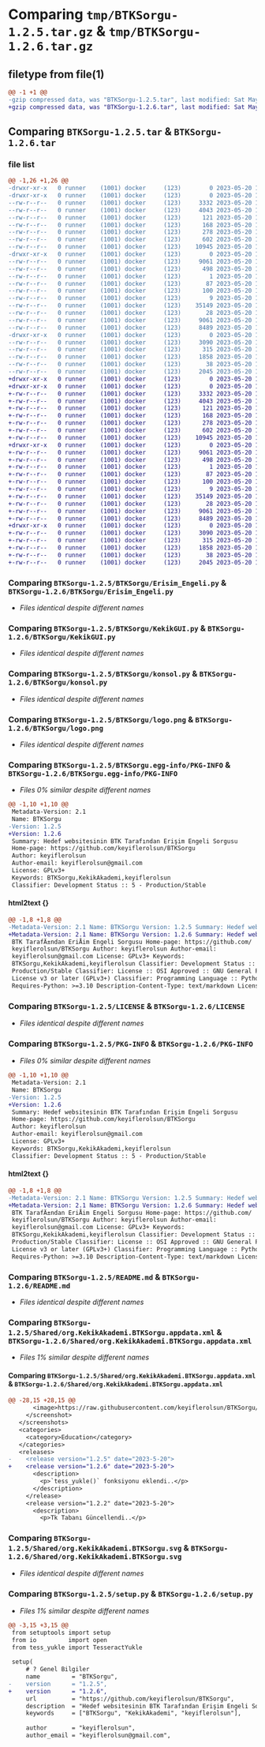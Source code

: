 # Comparing `tmp/BTKSorgu-1.2.5.tar.gz` & `tmp/BTKSorgu-1.2.6.tar.gz`

## filetype from file(1)

```diff
@@ -1 +1 @@
-gzip compressed data, was "BTKSorgu-1.2.5.tar", last modified: Sat May 20 18:55:06 2023, max compression
+gzip compressed data, was "BTKSorgu-1.2.6.tar", last modified: Sat May 20 19:05:07 2023, max compression
```

## Comparing `BTKSorgu-1.2.5.tar` & `BTKSorgu-1.2.6.tar`

### file list

```diff
@@ -1,26 +1,26 @@
-drwxr-xr-x   0 runner    (1001) docker     (123)        0 2023-05-20 18:55:06.547824 BTKSorgu-1.2.5/
-drwxr-xr-x   0 runner    (1001) docker     (123)        0 2023-05-20 18:55:06.547824 BTKSorgu-1.2.5/BTKSorgu/
--rw-r--r--   0 runner    (1001) docker     (123)     3332 2023-05-20 18:54:27.000000 BTKSorgu-1.2.5/BTKSorgu/Erisim_Engeli.py
--rw-r--r--   0 runner    (1001) docker     (123)     4043 2023-05-20 18:54:27.000000 BTKSorgu-1.2.5/BTKSorgu/KekikGUI.py
--rw-r--r--   0 runner    (1001) docker     (123)      121 2023-05-20 18:54:27.000000 BTKSorgu-1.2.5/BTKSorgu/__init__.py
--rw-r--r--   0 runner    (1001) docker     (123)      168 2023-05-20 18:54:27.000000 BTKSorgu-1.2.5/BTKSorgu/arayuz.py
--rw-r--r--   0 runner    (1001) docker     (123)      278 2023-05-20 18:54:27.000000 BTKSorgu-1.2.5/BTKSorgu/ekstra.py
--rw-r--r--   0 runner    (1001) docker     (123)      602 2023-05-20 18:54:27.000000 BTKSorgu-1.2.5/BTKSorgu/konsol.py
--rw-r--r--   0 runner    (1001) docker     (123)    10945 2023-05-20 18:54:27.000000 BTKSorgu-1.2.5/BTKSorgu/logo.png
-drwxr-xr-x   0 runner    (1001) docker     (123)        0 2023-05-20 18:55:06.547824 BTKSorgu-1.2.5/BTKSorgu.egg-info/
--rw-r--r--   0 runner    (1001) docker     (123)     9061 2023-05-20 18:54:48.000000 BTKSorgu-1.2.5/BTKSorgu.egg-info/PKG-INFO
--rw-r--r--   0 runner    (1001) docker     (123)      498 2023-05-20 18:54:48.000000 BTKSorgu-1.2.5/BTKSorgu.egg-info/SOURCES.txt
--rw-r--r--   0 runner    (1001) docker     (123)        1 2023-05-20 18:54:48.000000 BTKSorgu-1.2.5/BTKSorgu.egg-info/dependency_links.txt
--rw-r--r--   0 runner    (1001) docker     (123)       87 2023-05-20 18:54:48.000000 BTKSorgu-1.2.5/BTKSorgu.egg-info/entry_points.txt
--rw-r--r--   0 runner    (1001) docker     (123)      100 2023-05-20 18:54:48.000000 BTKSorgu-1.2.5/BTKSorgu.egg-info/requires.txt
--rw-r--r--   0 runner    (1001) docker     (123)        9 2023-05-20 18:54:48.000000 BTKSorgu-1.2.5/BTKSorgu.egg-info/top_level.txt
--rw-r--r--   0 runner    (1001) docker     (123)    35149 2023-05-20 18:54:27.000000 BTKSorgu-1.2.5/LICENSE
--rw-r--r--   0 runner    (1001) docker     (123)       28 2023-05-20 18:54:27.000000 BTKSorgu-1.2.5/MANIFEST.in
--rw-r--r--   0 runner    (1001) docker     (123)     9061 2023-05-20 18:55:06.547824 BTKSorgu-1.2.5/PKG-INFO
--rw-r--r--   0 runner    (1001) docker     (123)     8489 2023-05-20 18:54:27.000000 BTKSorgu-1.2.5/README.md
-drwxr-xr-x   0 runner    (1001) docker     (123)        0 2023-05-20 18:55:06.547824 BTKSorgu-1.2.5/Shared/
--rw-r--r--   0 runner    (1001) docker     (123)     3090 2023-05-20 18:54:27.000000 BTKSorgu-1.2.5/Shared/org.KekikAkademi.BTKSorgu.appdata.xml
--rw-r--r--   0 runner    (1001) docker     (123)      315 2023-05-20 18:54:27.000000 BTKSorgu-1.2.5/Shared/org.KekikAkademi.BTKSorgu.desktop
--rw-r--r--   0 runner    (1001) docker     (123)     1858 2023-05-20 18:54:27.000000 BTKSorgu-1.2.5/Shared/org.KekikAkademi.BTKSorgu.svg
--rw-r--r--   0 runner    (1001) docker     (123)       38 2023-05-20 18:55:06.547824 BTKSorgu-1.2.5/setup.cfg
--rw-r--r--   0 runner    (1001) docker     (123)     2045 2023-05-20 18:54:27.000000 BTKSorgu-1.2.5/setup.py
+drwxr-xr-x   0 runner    (1001) docker     (123)        0 2023-05-20 19:05:07.246817 BTKSorgu-1.2.6/
+drwxr-xr-x   0 runner    (1001) docker     (123)        0 2023-05-20 19:05:07.242817 BTKSorgu-1.2.6/BTKSorgu/
+-rw-r--r--   0 runner    (1001) docker     (123)     3332 2023-05-20 19:04:16.000000 BTKSorgu-1.2.6/BTKSorgu/Erisim_Engeli.py
+-rw-r--r--   0 runner    (1001) docker     (123)     4043 2023-05-20 19:04:16.000000 BTKSorgu-1.2.6/BTKSorgu/KekikGUI.py
+-rw-r--r--   0 runner    (1001) docker     (123)      121 2023-05-20 19:04:16.000000 BTKSorgu-1.2.6/BTKSorgu/__init__.py
+-rw-r--r--   0 runner    (1001) docker     (123)      168 2023-05-20 19:04:16.000000 BTKSorgu-1.2.6/BTKSorgu/arayuz.py
+-rw-r--r--   0 runner    (1001) docker     (123)      278 2023-05-20 19:04:16.000000 BTKSorgu-1.2.6/BTKSorgu/ekstra.py
+-rw-r--r--   0 runner    (1001) docker     (123)      602 2023-05-20 19:04:16.000000 BTKSorgu-1.2.6/BTKSorgu/konsol.py
+-rw-r--r--   0 runner    (1001) docker     (123)    10945 2023-05-20 19:04:16.000000 BTKSorgu-1.2.6/BTKSorgu/logo.png
+drwxr-xr-x   0 runner    (1001) docker     (123)        0 2023-05-20 19:05:07.246817 BTKSorgu-1.2.6/BTKSorgu.egg-info/
+-rw-r--r--   0 runner    (1001) docker     (123)     9061 2023-05-20 19:04:41.000000 BTKSorgu-1.2.6/BTKSorgu.egg-info/PKG-INFO
+-rw-r--r--   0 runner    (1001) docker     (123)      498 2023-05-20 19:04:41.000000 BTKSorgu-1.2.6/BTKSorgu.egg-info/SOURCES.txt
+-rw-r--r--   0 runner    (1001) docker     (123)        1 2023-05-20 19:04:41.000000 BTKSorgu-1.2.6/BTKSorgu.egg-info/dependency_links.txt
+-rw-r--r--   0 runner    (1001) docker     (123)       87 2023-05-20 19:04:41.000000 BTKSorgu-1.2.6/BTKSorgu.egg-info/entry_points.txt
+-rw-r--r--   0 runner    (1001) docker     (123)      100 2023-05-20 19:04:41.000000 BTKSorgu-1.2.6/BTKSorgu.egg-info/requires.txt
+-rw-r--r--   0 runner    (1001) docker     (123)        9 2023-05-20 19:04:41.000000 BTKSorgu-1.2.6/BTKSorgu.egg-info/top_level.txt
+-rw-r--r--   0 runner    (1001) docker     (123)    35149 2023-05-20 19:04:16.000000 BTKSorgu-1.2.6/LICENSE
+-rw-r--r--   0 runner    (1001) docker     (123)       28 2023-05-20 19:04:16.000000 BTKSorgu-1.2.6/MANIFEST.in
+-rw-r--r--   0 runner    (1001) docker     (123)     9061 2023-05-20 19:05:07.246817 BTKSorgu-1.2.6/PKG-INFO
+-rw-r--r--   0 runner    (1001) docker     (123)     8489 2023-05-20 19:04:16.000000 BTKSorgu-1.2.6/README.md
+drwxr-xr-x   0 runner    (1001) docker     (123)        0 2023-05-20 19:05:07.246817 BTKSorgu-1.2.6/Shared/
+-rw-r--r--   0 runner    (1001) docker     (123)     3090 2023-05-20 19:04:16.000000 BTKSorgu-1.2.6/Shared/org.KekikAkademi.BTKSorgu.appdata.xml
+-rw-r--r--   0 runner    (1001) docker     (123)      315 2023-05-20 19:04:16.000000 BTKSorgu-1.2.6/Shared/org.KekikAkademi.BTKSorgu.desktop
+-rw-r--r--   0 runner    (1001) docker     (123)     1858 2023-05-20 19:04:16.000000 BTKSorgu-1.2.6/Shared/org.KekikAkademi.BTKSorgu.svg
+-rw-r--r--   0 runner    (1001) docker     (123)       38 2023-05-20 19:05:07.246817 BTKSorgu-1.2.6/setup.cfg
+-rw-r--r--   0 runner    (1001) docker     (123)     2045 2023-05-20 19:04:16.000000 BTKSorgu-1.2.6/setup.py
```

### Comparing `BTKSorgu-1.2.5/BTKSorgu/Erisim_Engeli.py` & `BTKSorgu-1.2.6/BTKSorgu/Erisim_Engeli.py`

 * *Files identical despite different names*

### Comparing `BTKSorgu-1.2.5/BTKSorgu/KekikGUI.py` & `BTKSorgu-1.2.6/BTKSorgu/KekikGUI.py`

 * *Files identical despite different names*

### Comparing `BTKSorgu-1.2.5/BTKSorgu/konsol.py` & `BTKSorgu-1.2.6/BTKSorgu/konsol.py`

 * *Files identical despite different names*

### Comparing `BTKSorgu-1.2.5/BTKSorgu/logo.png` & `BTKSorgu-1.2.6/BTKSorgu/logo.png`

 * *Files identical despite different names*

### Comparing `BTKSorgu-1.2.5/BTKSorgu.egg-info/PKG-INFO` & `BTKSorgu-1.2.6/BTKSorgu.egg-info/PKG-INFO`

 * *Files 0% similar despite different names*

```diff
@@ -1,10 +1,10 @@
 Metadata-Version: 2.1
 Name: BTKSorgu
-Version: 1.2.5
+Version: 1.2.6
 Summary: Hedef websitesinin BTK Tarafından Erişim Engeli Sorgusu
 Home-page: https://github.com/keyiflerolsun/BTKSorgu
 Author: keyiflerolsun
 Author-email: keyiflerolsun@gmail.com
 License: GPLv3+
 Keywords: BTKSorgu,KekikAkademi,keyiflerolsun
 Classifier: Development Status :: 5 - Production/Stable
```

#### html2text {}

```diff
@@ -1,8 +1,8 @@
-Metadata-Version: 2.1 Name: BTKSorgu Version: 1.2.5 Summary: Hedef websitesinin
+Metadata-Version: 2.1 Name: BTKSorgu Version: 1.2.6 Summary: Hedef websitesinin
 BTK TarafÄ±ndan EriÅim Engeli Sorgusu Home-page: https://github.com/
 keyiflerolsun/BTKSorgu Author: keyiflerolsun Author-email:
 keyiflerolsun@gmail.com License: GPLv3+ Keywords:
 BTKSorgu,KekikAkademi,keyiflerolsun Classifier: Development Status :: 5 -
 Production/Stable Classifier: License :: OSI Approved :: GNU General Public
 License v3 or later (GPLv3+) Classifier: Programming Language :: Python :: 3
 Requires-Python: >=3.10 Description-Content-Type: text/markdown License-File:
```

### Comparing `BTKSorgu-1.2.5/LICENSE` & `BTKSorgu-1.2.6/LICENSE`

 * *Files identical despite different names*

### Comparing `BTKSorgu-1.2.5/PKG-INFO` & `BTKSorgu-1.2.6/PKG-INFO`

 * *Files 0% similar despite different names*

```diff
@@ -1,10 +1,10 @@
 Metadata-Version: 2.1
 Name: BTKSorgu
-Version: 1.2.5
+Version: 1.2.6
 Summary: Hedef websitesinin BTK Tarafından Erişim Engeli Sorgusu
 Home-page: https://github.com/keyiflerolsun/BTKSorgu
 Author: keyiflerolsun
 Author-email: keyiflerolsun@gmail.com
 License: GPLv3+
 Keywords: BTKSorgu,KekikAkademi,keyiflerolsun
 Classifier: Development Status :: 5 - Production/Stable
```

#### html2text {}

```diff
@@ -1,8 +1,8 @@
-Metadata-Version: 2.1 Name: BTKSorgu Version: 1.2.5 Summary: Hedef websitesinin
+Metadata-Version: 2.1 Name: BTKSorgu Version: 1.2.6 Summary: Hedef websitesinin
 BTK TarafÄ±ndan EriÅim Engeli Sorgusu Home-page: https://github.com/
 keyiflerolsun/BTKSorgu Author: keyiflerolsun Author-email:
 keyiflerolsun@gmail.com License: GPLv3+ Keywords:
 BTKSorgu,KekikAkademi,keyiflerolsun Classifier: Development Status :: 5 -
 Production/Stable Classifier: License :: OSI Approved :: GNU General Public
 License v3 or later (GPLv3+) Classifier: Programming Language :: Python :: 3
 Requires-Python: >=3.10 Description-Content-Type: text/markdown License-File:
```

### Comparing `BTKSorgu-1.2.5/README.md` & `BTKSorgu-1.2.6/README.md`

 * *Files identical despite different names*

### Comparing `BTKSorgu-1.2.5/Shared/org.KekikAkademi.BTKSorgu.appdata.xml` & `BTKSorgu-1.2.6/Shared/org.KekikAkademi.BTKSorgu.appdata.xml`

 * *Files 1% similar despite different names*

#### Comparing `BTKSorgu-1.2.5/Shared/org.KekikAkademi.BTKSorgu.appdata.xml` & `BTKSorgu-1.2.6/Shared/org.KekikAkademi.BTKSorgu.appdata.xml`

```diff
@@ -28,15 +28,15 @@
       <image>https://raw.githubusercontent.com/keyiflerolsun/BTKSorgu/main/.github/icons/SS.png</image>
     </screenshot>
   </screenshots>
   <categories>
     <category>Education</category>
   </categories>
   <releases>
-    <release version="1.2.5" date="2023-5-20">
+    <release version="1.2.6" date="2023-5-20">
       <description>
         <p>`tess_yukle()` fonksiyonu eklendi..</p>
       </description>
     </release>
     <release version="1.2.2" date="2023-5-20">
       <description>
         <p>Tk Tabanı Güncellendi..</p>
```

### Comparing `BTKSorgu-1.2.5/Shared/org.KekikAkademi.BTKSorgu.svg` & `BTKSorgu-1.2.6/Shared/org.KekikAkademi.BTKSorgu.svg`

 * *Files identical despite different names*

### Comparing `BTKSorgu-1.2.5/setup.py` & `BTKSorgu-1.2.6/setup.py`

 * *Files 1% similar despite different names*

```diff
@@ -3,15 +3,15 @@
 from setuptools import setup
 from io         import open
 from tess_yukle import TesseractYukle
 
 setup(
     # ? Genel Bilgiler
     name         = "BTKSorgu",
-    version      = "1.2.5",
+    version      = "1.2.6",
     url          = "https://github.com/keyiflerolsun/BTKSorgu",
     description  = "Hedef websitesinin BTK Tarafından Erişim Engeli Sorgusu",
     keywords     = ["BTKSorgu", "KekikAkademi", "keyiflerolsun"],
 
     author       = "keyiflerolsun",
     author_email = "keyiflerolsun@gmail.com",
```

